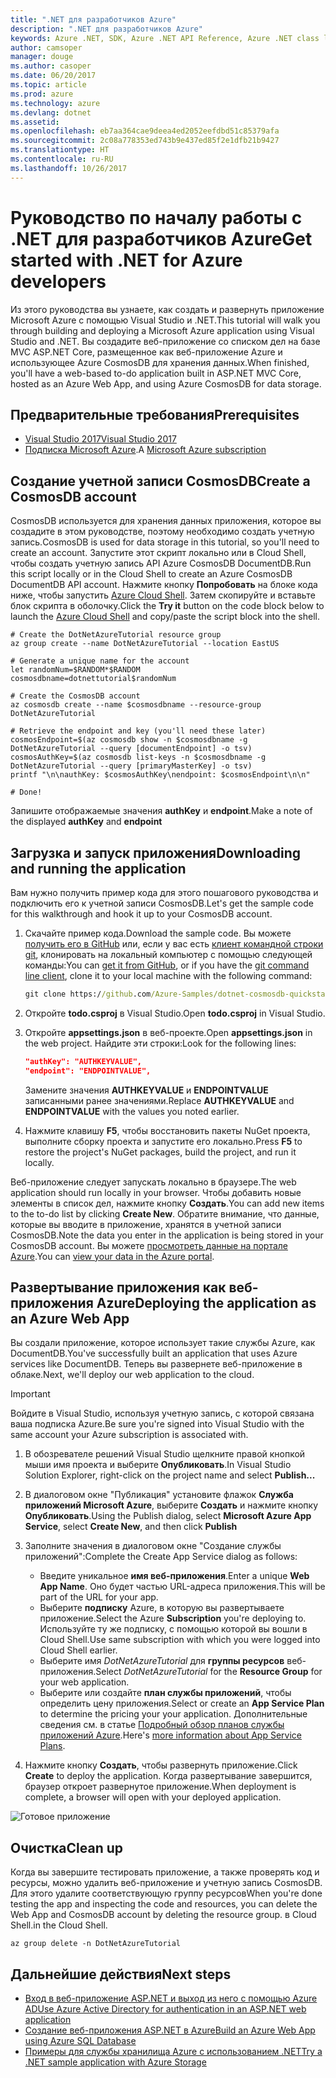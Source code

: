 ```yaml
---
title: ".NET для разработчиков Azure"
description: ".NET для разработчиков Azure"
keywords: Azure .NET, SDK, Azure .NET API Reference, Azure .NET class library
author: camsoper
manager: douge
ms.author: casoper
ms.date: 06/20/2017
ms.topic: article
ms.prod: azure
ms.technology: azure
ms.devlang: dotnet
ms.assetid: 
ms.openlocfilehash: eb7aa364cae9deea4ed2052eefdbd51c85379afa
ms.sourcegitcommit: 2c08a778353ed743b9e437ed85f2e1dfb21b9427
ms.translationtype: HT
ms.contentlocale: ru-RU
ms.lasthandoff: 10/26/2017
---
```

# <a name="get-started-with-net-for-azure-developers"></a><span data-ttu-id="13d16-104">Руководство по началу работы с .NET для разработчиков Azure</span><span class="sxs-lookup"><span data-stu-id="13d16-104">Get started with .NET for Azure developers</span></span>

<span data-ttu-id="13d16-105">Из этого руководства вы узнаете, как создать и развернуть приложение Microsoft Azure с помощью Visual Studio и .NET.</span><span class="sxs-lookup"><span data-stu-id="13d16-105">This tutorial will walk you through building and deploying a Microsoft Azure application using Visual Studio and .NET.</span></span>  <span data-ttu-id="13d16-106">Вы создадите веб-приложение со списком дел на базе MVC ASP.NET Core, размещенное как веб-приложение Azure и использующее Azure CosmosDB для хранения данных.</span><span class="sxs-lookup"><span data-stu-id="13d16-106">When finished, you'll have a web-based to-do application built in ASP.NET MVC Core, hosted as an Azure Web App, and using Azure CosmosDB for data storage.</span></span>

## <a name="prerequisites"></a><span data-ttu-id="13d16-107">Предварительные требования</span><span class="sxs-lookup"><span data-stu-id="13d16-107">Prerequisites</span></span>

* [<span data-ttu-id="13d16-108">Visual Studio 2017</span><span class="sxs-lookup"><span data-stu-id="13d16-108">Visual Studio 2017</span></span>](https://www.visualstudio.com/downloads/)
* <span data-ttu-id="13d16-109">[Подписка Microsoft Azure](https://azure.microsoft.com/free/).</span><span class="sxs-lookup"><span data-stu-id="13d16-109">A [Microsoft Azure subscription](https://azure.microsoft.com/free/)</span></span>

## <a name="create-a-cosmosdb-account"></a><span data-ttu-id="13d16-110">Создание учетной записи CosmosDB</span><span class="sxs-lookup"><span data-stu-id="13d16-110">Create a CosmosDB account</span></span>

<span data-ttu-id="13d16-111">CosmosDB используется для хранения данных приложения, которое вы создадите в этом руководстве, поэтому необходимо создать учетную запись.</span><span class="sxs-lookup"><span data-stu-id="13d16-111">CosmosDB is used for data storage in this tutorial, so you'll need to create an account.</span></span>  <span data-ttu-id="13d16-112">Запустите этот скрипт локально или в Cloud Shell, чтобы создать учетную запись API Azure CosmosDB DocumentDB.</span><span class="sxs-lookup"><span data-stu-id="13d16-112">Run this script locally or in the Cloud Shell to create an Azure CosmosDB DocumentDB API account.</span></span>  <span data-ttu-id="13d16-113">Нажмите кнопку **Попробовать** на блоке кода ниже, чтобы запустить [Azure Cloud Shell](/azure/cloud-shell/). Затем скопируйте и вставьте блок скрипта в оболочку.</span><span class="sxs-lookup"><span data-stu-id="13d16-113">Click the **Try it** button on the code block below to launch the [Azure Cloud Shell](/azure/cloud-shell/) and copy/paste the script block into the shell.</span></span>

```azurecli-interactive
# Create the DotNetAzureTutorial resource group
az group create --name DotNetAzureTutorial --location EastUS

# Generate a unique name for the account
let randomNum=$RANDOM*$RANDOM
cosmosdbname=dotnettutorial$randomNum

# Create the CosmosDB account
az cosmosdb create --name $cosmosdbname --resource-group DotNetAzureTutorial

# Retrieve the endpoint and key (you'll need these later)
cosmosEndpoint=$(az cosmosdb show -n $cosmosdbname -g DotNetAzureTutorial --query [documentEndpoint] -o tsv)
cosmosAuthKey=$(az cosmosdb list-keys -n $cosmosdbname -g DotNetAzureTutorial --query [primaryMasterKey] -o tsv)
printf "\n\nauthKey: $cosmosAuthKey\nendpoint: $cosmosEndpoint\n\n"

# Done!

```

<span data-ttu-id="13d16-114">Запишите отображаемые значения **authKey** и **endpoint**.</span><span class="sxs-lookup"><span data-stu-id="13d16-114">Make a note of the displayed **authKey** and **endpoint**</span></span> 

## <a name="downloading-and-running-the-application"></a><span data-ttu-id="13d16-115">Загрузка и запуск приложения</span><span class="sxs-lookup"><span data-stu-id="13d16-115">Downloading and running the application</span></span>

<span data-ttu-id="13d16-116">Вам нужно получить пример кода для этого пошагового руководства и подключить его к учетной записи CosmosDB.</span><span class="sxs-lookup"><span data-stu-id="13d16-116">Let's get the sample code for this walkthrough and hook it up to your CosmosDB account.</span></span>

1. <span data-ttu-id="13d16-117">Скачайте пример кода.</span><span class="sxs-lookup"><span data-stu-id="13d16-117">Download the sample code.</span></span>  <span data-ttu-id="13d16-118">Вы можете [получить его в GitHub](https://github.com/Azure-Samples/dotnet-cosmosdb-quickstart/) или, если у вас есть [клиент командной строки git](https://git-scm.com/), клонировать на локальный компьютер с помощью следующей команды:</span><span class="sxs-lookup"><span data-stu-id="13d16-118">You can [get it from GitHub](https://github.com/Azure-Samples/dotnet-cosmosdb-quickstart/), or if you have the [git command line client](https://git-scm.com/), clone it to your local machine with the following command:</span></span>

    ```cmd
    git clone https://github.com/Azure-Samples/dotnet-cosmosdb-quickstart
    ```

2. <span data-ttu-id="13d16-119">Откройте **todo.csproj** в Visual Studio.</span><span class="sxs-lookup"><span data-stu-id="13d16-119">Open **todo.csproj** in Visual Studio.</span></span>

3. <span data-ttu-id="13d16-120">Откройте **appsettings.json** в веб-проекте.</span><span class="sxs-lookup"><span data-stu-id="13d16-120">Open **appsettings.json** in the web project.</span></span>  <span data-ttu-id="13d16-121">Найдите эти строки:</span><span class="sxs-lookup"><span data-stu-id="13d16-121">Look for the following lines:</span></span>

    ```json
    "authKey": "AUTHKEYVALUE",
    "endpoint": "ENDPOINTVALUE",
    ```
    <span data-ttu-id="13d16-122">Замените значения **AUTHKEYVALUE** и **ENDPOINTVALUE** записанными ранее значениями.</span><span class="sxs-lookup"><span data-stu-id="13d16-122">Replace **AUTHKEYVALUE** and **ENDPOINTVALUE** with the values you noted earlier.</span></span>

4. <span data-ttu-id="13d16-123">Нажмите клавишу **F5**, чтобы восстановить пакеты NuGet проекта, выполните сборку проекта и запустите его локально.</span><span class="sxs-lookup"><span data-stu-id="13d16-123">Press **F5** to restore the project's NuGet packages, build the project, and run it locally.</span></span>

<span data-ttu-id="13d16-124">Веб-приложение следует запускать локально в браузере.</span><span class="sxs-lookup"><span data-stu-id="13d16-124">The web application should run locally in your browser.</span></span>  <span data-ttu-id="13d16-125">Чтобы добавить новые элементы в список дел, нажмите кнопку **Создать**.</span><span class="sxs-lookup"><span data-stu-id="13d16-125">You can add new items to the to-do list by clicking **Create New**.</span></span>  <span data-ttu-id="13d16-126">Обратите внимание, что данные, которые вы вводите в приложение, хранятся в учетной записи CosmosDB.</span><span class="sxs-lookup"><span data-stu-id="13d16-126">Note the data you enter in the application is being stored in your CosmosDB account.</span></span>  <span data-ttu-id="13d16-127">Вы можете [просмотреть данные на портале Azure](/azure/documentdb/documentdb-view-json-document-explorer).</span><span class="sxs-lookup"><span data-stu-id="13d16-127">You can [view your data in the Azure portal](/azure/documentdb/documentdb-view-json-document-explorer).</span></span>

## <a name="deploying-the-application-as-an-azure-web-app"></a><span data-ttu-id="13d16-128">Развертывание приложения как веб-приложения Azure</span><span class="sxs-lookup"><span data-stu-id="13d16-128">Deploying the application as an Azure Web App</span></span>

<span data-ttu-id="13d16-129">Вы создали приложение, которое использует такие службы Azure, как DocumentDB.</span><span class="sxs-lookup"><span data-stu-id="13d16-129">You've successfully built an application that uses Azure services like DocumentDB.</span></span>  <span data-ttu-id="13d16-130">Теперь вы развернете веб-приложение в облаке.</span><span class="sxs-lookup"><span data-stu-id="13d16-130">Next, we'll deploy our web application to the cloud.</span></span>

> [!IMPORTANT]
> <span data-ttu-id="13d16-131">Войдите в Visual Studio, используя учетную запись, с которой связана ваша подписка Azure.</span><span class="sxs-lookup"><span data-stu-id="13d16-131">Be sure you're signed into Visual Studio with the same account your Azure subscription is associated with.</span></span>

1. <span data-ttu-id="13d16-132">В обозревателе решений Visual Studio щелкните правой кнопкой мыши имя проекта и выберите **Опубликовать**.</span><span class="sxs-lookup"><span data-stu-id="13d16-132">In Visual Studio Solution Explorer, right-click on the project name and select **Publish...**</span></span>

2. <span data-ttu-id="13d16-133">В диалоговом окне "Публикация" установите флажок **Служба приложений Microsoft Azure**, выберите **Создать** и нажмите кнопку **Опубликовать**.</span><span class="sxs-lookup"><span data-stu-id="13d16-133">Using the Publish dialog, select **Microsoft Azure App Service**, select **Create New**, and then click **Publish**</span></span>

3. <span data-ttu-id="13d16-134">Заполните значения в диалоговом окне "Создание службы приложений":</span><span class="sxs-lookup"><span data-stu-id="13d16-134">Complete the Create App Service dialog as follows:</span></span>

    * <span data-ttu-id="13d16-135">Введите уникальное **имя веб-приложения**.</span><span class="sxs-lookup"><span data-stu-id="13d16-135">Enter a unique **Web App Name**.</span></span>  <span data-ttu-id="13d16-136">Оно будет частью URL-адреса приложения.</span><span class="sxs-lookup"><span data-stu-id="13d16-136">This will be part of the URL for your app.</span></span>
    * <span data-ttu-id="13d16-137">Выберите **подписку** Azure, в которую вы развертываете приложение.</span><span class="sxs-lookup"><span data-stu-id="13d16-137">Select the Azure **Subscription** you're deploying to.</span></span>  <span data-ttu-id="13d16-138">Используйте ту же подписку, с помощью которой вы вошли в Cloud Shell.</span><span class="sxs-lookup"><span data-stu-id="13d16-138">Use same subscription with which you were logged into Cloud Shell earlier.</span></span>
    * <span data-ttu-id="13d16-139">Выберите имя *DotNetAzureTutorial* для **группы ресурсов** веб-приложения.</span><span class="sxs-lookup"><span data-stu-id="13d16-139">Select *DotNetAzureTutorial* for the **Resource Group** for your web application.</span></span>
    * <span data-ttu-id="13d16-140">Выберите или создайте **план службы приложений**, чтобы определить цену приложения.</span><span class="sxs-lookup"><span data-stu-id="13d16-140">Select or create an **App Service Plan** to determine the pricing your your application.</span></span>  <span data-ttu-id="13d16-141">Дополнительные сведения см. в статье [Подробный обзор планов службы приложений Azure](/azure/app-service/azure-web-sites-web-hosting-plans-in-depth-overview).</span><span class="sxs-lookup"><span data-stu-id="13d16-141">Here's [more information about App Service Plans](/azure/app-service/azure-web-sites-web-hosting-plans-in-depth-overview).</span></span>

4. <span data-ttu-id="13d16-142">Нажмите кнопку **Создать**, чтобы развернуть приложение.</span><span class="sxs-lookup"><span data-stu-id="13d16-142">Click **Create** to deploy the application.</span></span>  <span data-ttu-id="13d16-143">Когда развертывание завершится, браузер откроет развернутое приложение.</span><span class="sxs-lookup"><span data-stu-id="13d16-143">When deployment is complete, a browser will open with your deployed application.</span></span>

![Готовое приложение](./media/dotnet-quickstart/todo.png)

## <a name="clean-up"></a><span data-ttu-id="13d16-145">Очистка</span><span class="sxs-lookup"><span data-stu-id="13d16-145">Clean up</span></span>

<span data-ttu-id="13d16-146">Когда вы завершите тестировать приложение, а также проверять код и ресурсы, можно удалить веб-приложение и учетную запись CosmosDB. Для этого удалите соответствующую группу ресурсов</span><span class="sxs-lookup"><span data-stu-id="13d16-146">When you're done testing the app and inspecting the code and resources, you can delete the Web App and CosmosDB account by deleting the resource group.</span></span> <span data-ttu-id="13d16-147">в Cloud Shell.</span><span class="sxs-lookup"><span data-stu-id="13d16-147">in the Cloud Shell.</span></span>

```azurecli-interactive
az group delete -n DotNetAzureTutorial
```

## <a name="next-steps"></a><span data-ttu-id="13d16-148">Дальнейшие действия</span><span class="sxs-lookup"><span data-stu-id="13d16-148">Next steps</span></span>

* [<span data-ttu-id="13d16-149">Вход в веб-приложение ASP.NET и выход из него с помощью Azure AD</span><span class="sxs-lookup"><span data-stu-id="13d16-149">Use Azure Active Directory for authentication in an ASP.NET web application</span></span>](/azure/active-directory/develop/active-directory-devquickstarts-webapp-dotnet)
* [<span data-ttu-id="13d16-150">Создание веб-приложения ASP.NET в Azure</span><span class="sxs-lookup"><span data-stu-id="13d16-150">Build an Azure Web App using Azure SQL Database</span></span>](/azure/app-service-web/web-sites-dotnet-get-started)
* [<span data-ttu-id="13d16-151">Примеры для службы хранилища Azure с использованием .NET</span><span class="sxs-lookup"><span data-stu-id="13d16-151">Try a .NET sample application with Azure Storage</span></span>](/azure/storage/storage-samples-dotnet)


